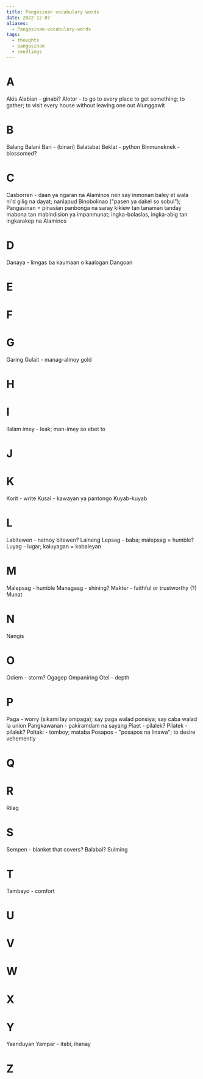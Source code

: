 ```yaml
---
title: Pangasinan vocabulary words
date: 2022-12-07
aliases:
  - Pangasinan-vocabulary-words
tags:
  - thoughts
  - pangasinan
  - seedlings
---
```


# A

Akis
Alabian - ginabi?
Alotor - to go to every place to get something; to gather; to visit every house without leaving one out
Alunggawit

# B

Balang
Balani
Bari - (binari)
Balatabat
Beklat - python
Binmuneknek - blossomed?

# C

Casborran - daan ya ngaran na Alaminos nen say inmonan baley et wala ni'd gilig na dayat; nanlapud Binobolinao ("pasen ya dakel so sobul"); Pangasinan = pinasian panbonga na saray kikiew tan tanaman tanday mabona tan mabindision ya impanmunat; ingka-bolaslas, ingka-abig tan ingkarakep na Alaminos

# D

Danaya - limgas ba kaumaan o kaalogan
Dangoan

# E

# F

# G

Garing
Gulait - manag-almoy gold

# H

# I

Ilalam
imey - leak; man-imey so ebet to

# J

# K

Korit - write
Kusal - kawayan ya pantongo
Kuyab-kuyab

# L

Labitewen - natnoy bitewen?
Laineng
Lepsag - baba; malepsag = humble?
Luyag - lugar; kaluyagan = kabaleyan

# M

Malepsag - humble
Managaag - shining?
Makter - faithful or trustworthy (?)
Munat

# N

Nangis

# O

Odiem - storm?
Ogagep
Ompaniring
Otel - depth

# P

Paga - worry (sikami lay ompaga); say paga walad ponsiya; say caba walad la union
Pangkawanan - pakiramdam na sayang
Piaet - pilalek?
Pilatek - pilalek?
Poltaki - tomboy; mataba
Posapos - "posapos na linawa"; to desire vehemently

# Q

# R

Rilag

# S

Sempen - blanket that covers? Balabal?
Sulming

# T

Tambayo - comfort

# U

# V

# W

# X

# Y

Yaanduyan
Yampar - itabi, ihanay

# Z

